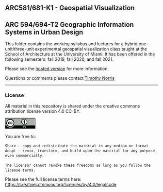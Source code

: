## ARC581/681-K1 - Geospatial Visualization
## ARC 594/694-T2 Geographic Information Systems in Urban Design

This folder contains the *working* syllabus and lectures for a hybrid one-unit/three-unit experimental geospatial visualization class taught at the School of Architecture at the University of Miami. It has been offered in the following semesters: fall 2019, fall 2020, and fall 2021.

Please see the [hosted version](https://tibbben.github.io/geospatial-visualization/) for more information.

Questions or comments please contact [Timothy Norris](mailto:tnorris@miami.edu)

---

### License

All material in this repository is shared under the creative commons attribution license version 4.0 CC-BY. 

![CC-BY 4.0](/common/assets/images/cc-by4.png)

You are free to:

    Share — copy and redistribute the material in any medium or format
    Adapt — remix, transform, and build upon the material for any purpose, even commercially.

    The licensor cannot revoke these freedoms as long as you follow the license terms.

Please see the full license terms here: https://creativecommons.org/licenses/by/4.0/legalcode
